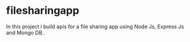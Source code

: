 # filesharingapp
In this project i build apis for a file sharing app using Node Js, Express Js and Mongo DB.  
